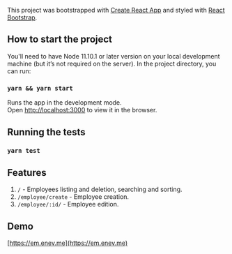 This project was bootstrapped with [Create React App](https://github.com/facebook/create-react-app) and styled with [React Bootstrap](https://github.com/react-bootstrap/react-bootstrap).

## How to start the project

You'll need to have Node 11.10.1 or later version on your local development machine (but it’s not required on the server).
In the project directory, you can run:
### `yarn && yarn start`
Runs the app in the development mode.<br />
Open [http://localhost:3000](http://localhost:3000) to view it in the browser.

## Running the tests
### `yarn test`

## Features

 1. `/` - Employees listing and deletion, searching and sorting.
 1. `/employee/create` - Employee creation.
 1. `/employee/:id/` - Employee edition.
 
## Demo

[https://em.enev.me](https://em.enev.me)